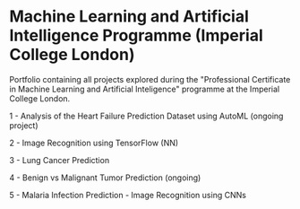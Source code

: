 # Machine Learning and Artificial Intelligence Programme (Imperial College London)

Portfolio containing all projects explored during the "Professional Certificate in Machine Learning and Artificial Inteligence" programme at the Imperial College London.

1 - Analysis of the Heart Failure Prediction Dataset using AutoML (ongoing project)

2 - Image Recognition using TensorFlow (NN)

3 - Lung Cancer Prediction

4 - Benign vs Malignant Tumor Prediction (ongoing)

5 - Malaria Infection Prediction - Image Recognition using CNNs
